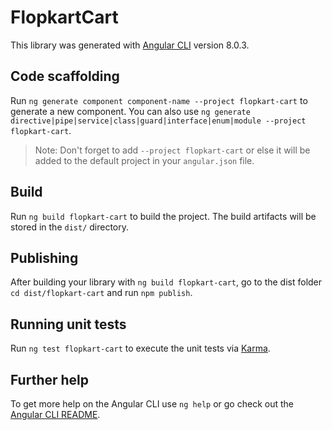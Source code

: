 # FlopkartCart

This library was generated with [Angular CLI](https://github.com/angular/angular-cli) version 8.0.3.

## Code scaffolding

Run `ng generate component component-name --project flopkart-cart` to generate a new component. You can also use `ng generate directive|pipe|service|class|guard|interface|enum|module --project flopkart-cart`.
> Note: Don't forget to add `--project flopkart-cart` or else it will be added to the default project in your `angular.json` file. 

## Build

Run `ng build flopkart-cart` to build the project. The build artifacts will be stored in the `dist/` directory.

## Publishing

After building your library with `ng build flopkart-cart`, go to the dist folder `cd dist/flopkart-cart` and run `npm publish`.

## Running unit tests

Run `ng test flopkart-cart` to execute the unit tests via [Karma](https://karma-runner.github.io).

## Further help

To get more help on the Angular CLI use `ng help` or go check out the [Angular CLI README](https://github.com/angular/angular-cli/blob/master/README.md).
